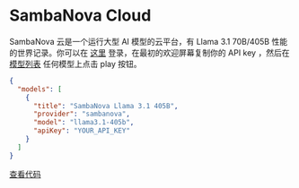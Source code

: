 # SambaNova Cloud

SambaNova 云是一个运行大型 AI 模型的云平台，有 Llama 3.1 70B/405B 性能的世界记录。你可以在 [这里](http://cloud.sambanova.ai?utm_source=noiragent&utm_medium=external&utm_campaign=cloud_signup) 登录，在最初的欢迎屏幕复制你的 API key ，然后在 [模型列表](https://community.sambanova.ai/t/quick-start-guide/104) 任何模型上点击 play 按钮。

```json title="config.json"
{
  "models": [
    {
      "title": "SambaNova Llama 3.1 405B",
      "provider": "sambanova",
      "model": "llama3.1-405b",
      "apiKey": "YOUR_API_KEY"
    }
  ]
}
```

[查看代码](https://github.com/noiragentdev/noiragent/blob/main/core/llm/llms/SambaNova.ts)
